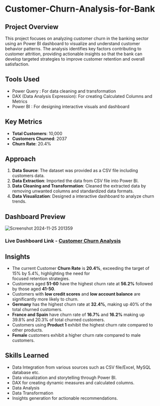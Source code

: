 # Customer-Churn-Analysis-for-Bank

## Project Overview 
This project focuses on analyzing customer churn in the banking sector using an Power BI dashboard to visualize and understand customer behavior patterns. The analysis identifies key factors contributing to customer attrition, providing actionable insights so that the bank can develop targeted strategies to improve customer retention and overall satisfaction.

## Tools Used 
- Power Query : For data cleaning and transformation
- DAX (Data Analysis Expression): For creating Calculated Columns and Metrics
- Power BI : For designing interactive visuals and dashboard 

## Key Metrics 
- **Total Customers**: 10,000
- **Customers Churned**: 2037
- **Churn Rate**: 20.4%

## Approach
1. **Data Source**: The dataset was provided as a CSV file including customers data. 
2. **Data Extraction**: Imported the data from CSV file into Power BI.
4. **Data Cleaning and Transformation**: Cleaned the extracted data by removing unwanted columns and standardized data formats. 
5. **Data Visualization**: Designed a interactive dashboard to analyze churn trends.

## Dashboard Preview 
![Screenshot 2024-11-25 201359](https://github.com/user-attachments/assets/dd1090ed-ff68-4f5c-869e-99c281db2195)
### Live Dashboard Link - [Customer Churn Analysis](https://app.powerbi.com/view?r=eyJrIjoiZTBkMDIxNmMtNGUwYi00ZDQ3LWJlOWUtMjk0YjhjNjczOTUxIiwidCI6Ijk0YjBjYWUyLTcyMzgtNDQ4OC05NTRmLWZjOTAyNWFmYzYxYSJ9)

## Insights 
- The current Customer **Churn Rate** is **20.4%**, exceeding the target of 15% by 5.4%, highlighting the need for  
  focused retention strategies.
- Customers aged **51-60** have the highest churn rate at **56.2%** followed by those aged **41-50**.
- Customers with **low credit scores** and **low account balance** are significantly more likely to churn.
- **Germany** has the highest churn rate at **32.4%**, making up 40% of the total churned customers.
- **France and Spain** have churn rate of **16.7%** and **16.2%** making up 39.8% and 20.3% of total churned customers.
- Customers using **Product 1** exhibit the highest churn rate compared to other products.
- **Female** customers exhibit a higher churn rate compared to male customers.

## Skills Learned 
- Data Integration from various sources such as CSV file/Excel, MySQL database etc.
- Data visualization and storytelling through Power BI.
- DAX for creating dynamic measures and calculated columns.
- Data Analysis 
- Data Transformation
- Insights generation for actionable recommendations.


